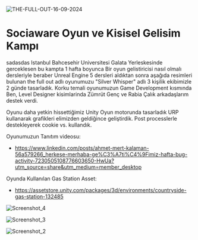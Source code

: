 ![THE-FULL-OUT-16-09-2024](https://github.com/user-attachments/assets/cba3a596-df67-41f6-93dc-e3020330d62a)

# Sociaware Oyun ve Kisisel Gelisim Kampı
sadasdas
Istanbul Bahcesehir Universitesi Galata Yerleskesinde gerceklesen bu kampta 1 hafta boyunca Bir oyun gelistiricisi nasıl olmalı dersleriyle beraber Unreal Engine 5 dersleri aldıktan sonra aşağıda resimleri bulunan the full out adlı oyunumuzu "Silver Whisper" adlı 3 kişilik ekibimizle 2 günde tasarladık. Korku temali oyunumuzun Game Development kısmında Ben, Level Designer kisimlarinda Zümrüt Genç ve Rabia Çalık arkadaşlarım destek verdi.

Oyunu daha yetkin hissettiğimiz Unity Oyun motorunda tasarladık URP kullanarak grafikleri elimizden geldiğince geliştirdik. Post processlerle destekleyerek cookie vs. kullandık. 

Oyunumuzun Tanıtım videosu:
- https://www.linkedin.com/posts/ahmet-mert-kalaman-56a579266_herkese-merhaba-ge%C3%A7ti%C4%9Fimiz-hafta-bug-activity-7230505108776603650-HwUa?utm_source=share&utm_medium=member_desktop

Oyunda Kullanılan Gas Station Asset:
- https://assetstore.unity.com/packages/3d/environments/countryside-gas-station-132485

![Screenshot_4](https://github.com/user-attachments/assets/562bf71a-11d9-4d5f-a326-72fba1f3bd89)

![Screenshot_3](https://github.com/user-attachments/assets/a39cad9c-3ac5-409d-8172-849e28f72147)

![Screenshot_2](https://github.com/user-attachments/assets/3ee4b1e4-4d65-4f82-b391-81493cf426fd)
